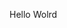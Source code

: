 Hello Wolrd







































































































































































































































































































































































































































































































































































































































































































































































































































































































































































































































































































































































































































































































































































































































































































































































































































































































































































































































































































































































































































































































































































































































































































































































































































































































































































































































